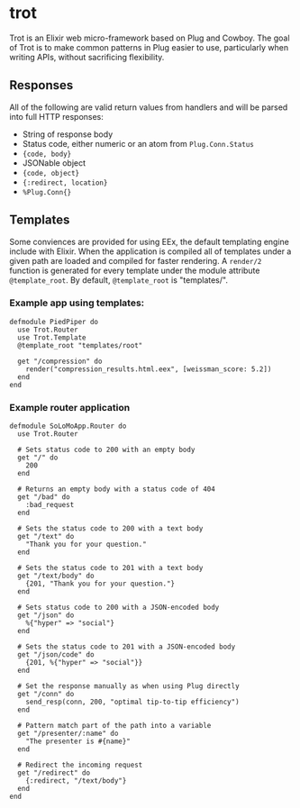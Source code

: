 # trot

Trot is an Elixir web micro-framework based on Plug and Cowboy. The goal of Trot is to make common patterns in Plug easier to use, particularly when writing APIs, without sacrificing flexibility.


## Responses
All of the following are valid return values from handlers and will be parsed into full HTTP responses:
- String of response body
- Status code, either numeric or an atom from `Plug.Conn.Status`
- `{code, body}`
- JSONable object
- `{code, object}`
- `{:redirect, location}`
- `%Plug.Conn{}`


## Templates
Some conviences are provided for using EEx, the default templating engine include with Elixir. When the application is compiled all of templates under a given path are loaded and compiled for faster rendering. A `render/2` function is generated for every template under the module attribute `@template_root`. By default, `@template_root` is "templates/".


### Example app using templates:

    defmodule PiedPiper do
      use Trot.Router
      use Trot.Template
      @template_root "templates/root"

      get "/compression" do
        render("compression_results.html.eex", [weissman_score: 5.2])
      end
    end


### Example router application
    defmodule SoLoMoApp.Router do
      use Trot.Router

      # Sets status code to 200 with an empty body
      get "/" do
        200
      end

      # Returns an empty body with a status code of 404
      get "/bad" do
        :bad_request
      end

      # Sets the status code to 200 with a text body
      get "/text" do
        "Thank you for your question."
      end

      # Sets the status code to 201 with a text body
      get "/text/body" do
        {201, "Thank you for your question."}
      end

      # Sets status code to 200 with a JSON-encoded body
      get "/json" do
        %{"hyper" => "social"}
      end

      # Sets the status code to 201 with a JSON-encoded body
      get "/json/code" do
        {201, %{"hyper" => "social"}}
      end

      # Set the response manually as when using Plug directly
      get "/conn" do
        send_resp(conn, 200, "optimal tip-to-tip efficiency")
      end

      # Pattern match part of the path into a variable
      get "/presenter/:name" do
        "The presenter is #{name}"
      end

      # Redirect the incoming request
      get "/redirect" do
        {:redirect, "/text/body"}
      end
    end
